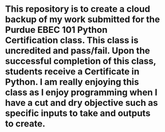 # This repository is to create a cloud backup of my work submitted for the Purdue EBEC 101 Python Certification class. This class is uncredited and pass/fail. Upon the successful completion of this class, students receive a Certificate in Python. I am really enjoying this class as I enjoy programming when I have a cut and dry objective such as specific inputs to take and outputs to create. 
